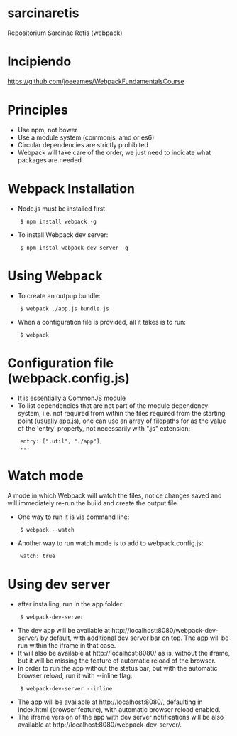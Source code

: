 # sarcinaretis
Repositorium Sarcinae Retis (webpack) 

# Incipiendo
https://github.com/joeeames/WebpackFundamentalsCourse

# Principles
* Use npm, not bower
* Use a module system (commonjs, amd or es6)
* Circular dependencies are strictly prohibited
* Webpack will take care of the order, we just need to indicate what
packages are needed

# Webpack Installation
* Node.js must be installed first
```
	$ npm install webpack -g 
```
* To install Webpack dev server:
```
    $ npm instal webpack-dev-server -g
```

# Using Webpack
* To create an outpup bundle:
```
	$ webpack ./app.js bundle.js
```
* When a configuration file is provided, all it takes is to run:
```
	$ webpack
```

# Configuration file (webpack.config.js)
* It is essentially a CommonJS module
* To list dependencies that are not part of the module dependency
  system, i.e. not required from within the files
  required from the starting point (usually app.js), one can use an
  array of filepaths for as the value of the 'entry' property, not
  necessarily with ".js" extension:
```
    entry: [".util", "./app"],
    ...
```

# Watch mode
A mode in which Webpack will watch the files, notice changes saved and
will immediately re-run the build and create the output file
* One way to run it is via command line:
```
    $ webpack --watch
```
* Another way to run watch mode is to add to webpack.config.js:
```
    watch: true
```

# Using dev server
* after installing, run in the app folder:
```
    $ webpack-dev-server 
```
* The dev app will be available at
http://localhost:8080/webpack-dev-server/ by default, with additional
dev server bar on top. The app will be run within the iframe in that case.
* It will also be available at http://localhost:8080/ as is, without
the iframe, but it will be missing the feature of automatic reload of
the browser.
* In order to run the app without the status bar, but with the
  automatic browser reload, run it with --inline flag:
```
    $ webpack-dev-server --inline
```
* The app will be available at http://localhost:8080/, defaulting in
  index.html (browser feature), with automatic browser reload enabled.
* The iframe version of the app with dev server notifications will be
  also available at http://localhost:8080/webpack-dev-server/.
  
